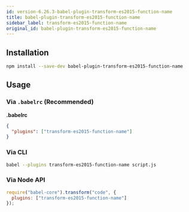 ```yaml
---
id: version-6.26.3-babel-plugin-transform-es2015-function-name
title: babel-plugin-transform-es2015-function-name
sidebar_label: transform-es2015-function-name
original_id: babel-plugin-transform-es2015-function-name
---
```


## Installation

```sh
npm install --save-dev babel-plugin-transform-es2015-function-name
```

## Usage

### Via `.babelrc` (Recommended)

**.babelrc**

```json
{
  "plugins": ["transform-es2015-function-name"]
}
```

### Via CLI

```sh
babel --plugins transform-es2015-function-name script.js
```

### Via Node API

```javascript
require("babel-core").transform("code", {
  plugins: ["transform-es2015-function-name"]
});
```

